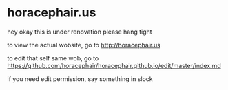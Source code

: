 # horacephair.us

hey okay this is under renovation please hang tight

to view the actual wobsite, go to http://horacephair.us

to edit that self same wob, go to https://github.com/horacephair/horacephair.github.io/edit/master/index.md

if you need edit permission, say something in slock
